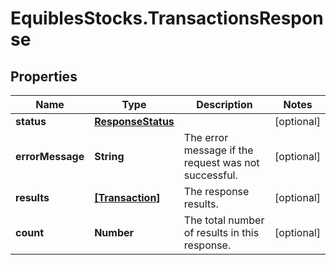 # EquiblesStocks.TransactionsResponse

## Properties
Name | Type | Description | Notes
------------ | ------------- | ------------- | -------------
**status** | [**ResponseStatus**](ResponseStatus.md) |  | [optional] 
**errorMessage** | **String** | The error message if the request was not successful. | [optional] 
**results** | [**[Transaction]**](Transaction.md) | The response results. | [optional] 
**count** | **Number** | The total number of results in this response. | [optional] 
